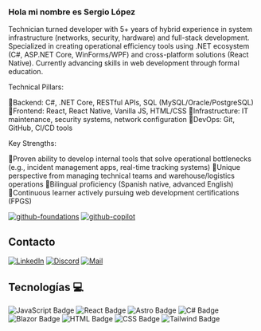 ### Hola mi nombre es Sergio López

Technician turned developer with 5+ years of hybrid experience in system infrastructure (networks, security, hardware) and full-stack development. Specialized in creating operational efficiency tools using .NET ecosystem (C#, ASP.NET Core, WinForms/WPF) and cross-platform solutions (React Native). Currently advancing skills in web development through formal education.

Technical Pillars:

🔸Backend: C#, .NET Core, RESTful APIs, SQL (MySQL/Oracle/PostgreSQL)
🔸Frontend: React, React Native, Vanilla JS, HTML/CSS
🔸Infrastructure: IT maintenance, security systems, network configuration
🔸DevOps: Git, GitHub, CI/CD tools

Key Strengths:

🔸Proven ability to develop internal tools that solve operational bottlenecks (e.g., incident management apps, real-time tracking systems)
🔸Unique perspective from managing technical teams and warehouse/logistics operations
🔸Bilingual proficiency (Spanish native, advanced English)
🔸Continuous learner actively pursuing web development certifications (FPGS)

[![github-foundations](https://github.com/adesduende/adesduende/assets/29408281/277f7725-b0ac-4ec3-9e5d-95cba798344e)](https://www.credly.com/badges/a87d73bf-5dfc-472b-bd9b-d1f928eeadbd/public_url)
[![github-copilot](https://github.com/user-attachments/assets/b9d00817-2f7d-4d2b-8df5-c868968c80db)](https://www.credly.com/badges/9d97c596-442e-4614-b971-a79fe7237c32/public_url)

## Contacto

[![LinkedIn](https://cdn-icons-png.flaticon.com/24/2504/2504923.png)](https://www.linkedin.com/in/sllobo/)
[![Discord]( https://cdn-icons-png.flaticon.com/24/2111/2111370.png)](https://discord.com/users/661138509226049536)
[![Mail]( https://cdn-icons-png.flaticon.com/24/726/726623.png)](mailto:info@sergiolopezlobo.es)

## Tecnologías 💻

![JavaScript Badge](https://img.shields.io/badge/JavaScript-White?style=flat&logo=javascript&logoColor=F7DF1E&logoSize=16&color=2e2e2e)
![React Badge](https://img.shields.io/badge/React-White?style=flat&logo=react&logoColor=61DAFB&logoSize=16&color=2e2e2e)
![Astro Badge](https://img.shields.io/badge/Astro-White?style=flat&logo=astro&logoColor=BC52EE&logoSize=16&color=2e2e2e)
![C# Badge](https://img.shields.io/badge/CSharp-White?style=flat&logo=csharp&logoColor=512BD4&logoSize=16&color=2e2e2e)
![Blazor Badge](https://img.shields.io/badge/Blazor-White?style=flat&logo=blazor&logoColor=512BD4&logoSize=16&color=2e2e2e)
![HTML Badge](https://img.shields.io/badge/HTML-White?style=flat&logo=html5&logoColor=E34F26&logoSize=16&color=2e2e2e)
![CSS Badge](https://img.shields.io/badge/CSS-White?style=flat&logo=css3&logoColor=1572B6&logoSize=16&color=2e2e2e)
![Tailwind Badge](https://img.shields.io/badge/Tailwind-White?style=flat&logo=tailwindcss&logoColor=06B6D4&logoSize=16&color=2e2e2e)


